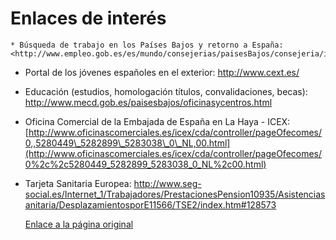   Enlaces de interés
==================

    * Búsqueda de trabajo en los Países Bajos y retorno a España: <http://www.empleo.gob.es/es/mundo/consejerias/paisesBajos/consejeria/index.htm>
* Portal de los jóvenes españoles en el exterior: <http://www.cext.es/>
* Educación (estudios, homologación títulos, convalidaciones, becas): <http://www.mecd.gob.es/paisesbajos/oficinasycentros.html>
* Oficina Comercial de la Embajada de España en La Haya - ICEX: [http://www.oficinascomerciales.es/icex/cda/controller/pageOfecomes/0,,5280449\_5282899\_5283038\_0\_NL,00.html](http://www.oficinascomerciales.es/icex/cda/controller/pageOfecomes/0%2c%2c5280449_5282899_5283038_0_NL%2c00.html)
* Tarjeta Sanitaria Europea: <http://www.seg-social.es/Internet_1/Trabajadores/PrestacionesPension10935/Asistenciasanitaria/DesplazamientosporE11566/TSE2/index.htm#128573>

   [Enlace a la página original](https://www.exteriores.gob.es/Consulados/amsterdam/es/ViajarA/Paginas/Enlaces-de-inter%c3%a9s.aspx)